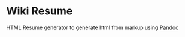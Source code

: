 # Wiki Resume


HTML Resume generator to generate html from markup using [Pandoc](https://pandoc.org/)
